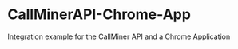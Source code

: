 CallMinerAPI-Chrome-App
=======================

Integration example for the CallMiner API and a Chrome Application
